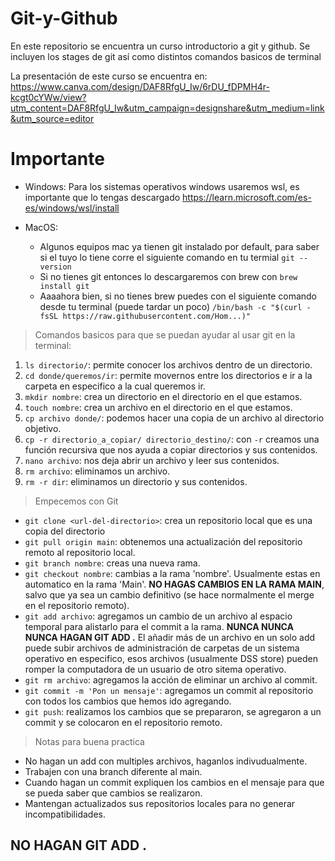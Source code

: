 # Git-y-Github
En este repositorio se encuentra un curso introductorio a git y github. Se incluyen los stages de git así como distintos comandos basicos de terminal 

La presentación de este curso se encuentra en: https://www.canva.com/design/DAF8RfgU_Iw/6rDU_fDPMH4r-kcgt0cYWw/view?utm_content=DAF8RfgU_Iw&utm_campaign=designshare&utm_medium=link&utm_source=editor

# Importante
* Windows:
 Para los sistemas operativos windows usaremos wsl, es importante que lo tengas descargado https://learn.microsoft.com/es-es/windows/wsl/install

* MacOS:
  - Algunos equipos mac ya tienen git instalado por default, para saber si el tuyo lo tiene corre el siguiente comando en tu termial `git --version`
  - Si no tienes git entonces lo descargaremos con brew con `brew install git`
  - Aaaahora bien, si no tienes brew puedes con el siguiente comando desde tu terminal (puede tardar un poco) `/bin/bash -c "$(curl -fsSL https://raw.githubusercontent.com/Hom...)"`

>Comandos basicos para que se puedan ayudar al usar git en la terminal:
1. `ls directorio/`: permite conocer los archivos dentro de un directorio.
2. `cd donde/queremos/ir`: permite movernos entre los directorios e ir a la carpeta en especifico a la cual queremos ir.
3. `mkdir nombre`: crea un directorio en el directorio en el que estamos.
4. `touch nombre`: crea un archivo en el directorio en el que estamos. 
5. `cp archivo donde/`: podemos hacer una copia de un archivo al directorio objetivo.
6. `cp -r directorio_a_copiar/ directorio_destino/`: con `-r` creamos una función recursiva que nos ayuda a copiar directorios y sus contenidos.
7. `nano archivo`: nos deja abrir un archivo y leer sus contenidos.
8. `rm archivo`: eliminamos un archivo.
9. `rm -r dir`: eliminamos un directorio y sus contenidos.
> Empecemos con Git
* `git clone <url-del-directorio>`: crea un repositorio local que es una copia del directorio 
* `git pull origin main`: obtenemos una actualización del repositorio remoto al repositorio local.
* `git branch nombre`: creas una nueva rama.
* `git checkout nombre`: cambias a la rama 'nombre'. Usualmente estas en automatico en la rama 'Main'. **NO HAGAS CAMBIOS EN LA RAMA MAIN**, salvo que ya sea un cambio definitivo (se hace normalmente el merge en el repositorio remoto).
* `git add archivo`: agregamos un cambio de un archivo al espacio temporal para alistarlo para el commit a la rama. **NUNCA NUNCA NUNCA HAGAN GIT ADD .** El añadir más de un archivo en un solo add puede subir archivos de administración de carpetas de un sistema operativo en especifico, esos archivos (usualmente DSS store) pueden romper la computadora de un usuario de otro sitema operativo.
* `git rm archivo`: agregamos la acción de eliminar un archivo al commit.
* `git commit -m 'Pon un mensaje'`: agregamos un commit al repositorio con todos los cambios que hemos ido agregando.
* `git push`: realizamos los cambios que se prepararon, se agregaron a un commit y se colocaron en el repositorio remoto.

> Notas para buena practica
* No hagan un add con multiples archivos, haganlos indivudualmente.
* Trabajen con una branch diferente al main.
* Cuando hagan un commit expliquen los cambios en el mensaje para que se pueda saber que cambios se realizaron.
* Mantengan actualizados sus repositorios locales para no generar incompatibilidades.

## NO HAGAN GIT ADD .
